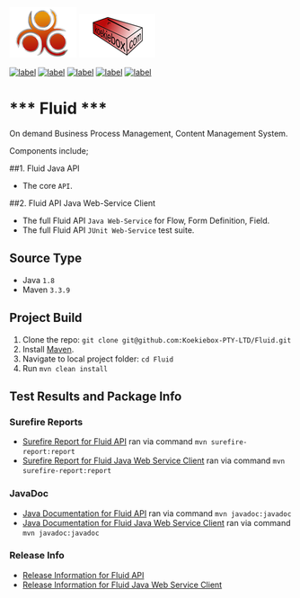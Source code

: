 ![Fluid Logo](content/fluid_logo_new.png "Fluid") ![Koekiebox Logo](content/koekiebox.png "Koekiebox")

[![label](https://img.shields.io/badge/fluid--api-v1.4-orange.svg?style=plastic)]()
[![label](https://img.shields.io/badge/license-GPL--3-blue.svg?style=plastic)]()
[![label](https://img.shields.io/badge/javadoc-Fluid--API-green.svg?style=plastic)](https://github.com/Koekiebox-PTY-LTD/Fluid/releases/download/v1.4/fluid-api-1.4-javadoc.jar)
[![label](https://img.shields.io/badge/javadoc-Fluid--WS--Client-green.svg?style=plastic)](https://github.com/Koekiebox-PTY-LTD/Fluid/releases/download/v1.4/fluid-ws-java-client-1.4-javadoc.jar)
[![label](https://img.shields.io/badge/docker--store-Fluid--BPM-red.svg?style=plastic)](https://store.docker.com/images/fluid-bpm)

# *** Fluid ***  

On demand Business Process Management, Content Management System.

Components include;

##1. Fluid Java API

*   The core `API`.

##2. Fluid API Java Web-Service Client

*   The full Fluid API `Java Web-Service` for Flow, Form Definition, Field.
*   The full Fluid API `JUnit Web-Service` test suite.

## Source Type

*   Java `1.8`
*   Maven `3.3.9`
 
## Project Build

1. Clone the repo: `git clone git@github.com:Koekiebox-PTY-LTD/Fluid.git` 
2. Install [Maven](https://maven.apache.org/install.html).
3. Navigate to local project folder: `cd Fluid`
4. Run `mvn clean install`

## Test Results and Package Info

### Surefire Reports
* [Surefire Report for Fluid API](fluid-api/target/site/surefire-report.html) ran via command `mvn surefire-report:report`
* [Surefire Report for Fluid Java Web Service Client](fluid-ws-java-client/target/site/surefire-report.html) ran via command `mvn surefire-report:report`

### JavaDoc
* [Java Documentation for Fluid API](fluid-api/target/site/apidocs/index.html) ran via command `mvn javadoc:javadoc`
* [Java Documentation for Fluid Java Web Service Client](fluid-ws-java-client/target/site/apidocs/index.html) ran via command `mvn javadoc:javadoc`

### Release Info
* [Release Information for Fluid API](fluid-api/target/site/index.html)
* [Release Information for Fluid Java Web Service Client](fluid-ws-java-client/target/site/index.html)
